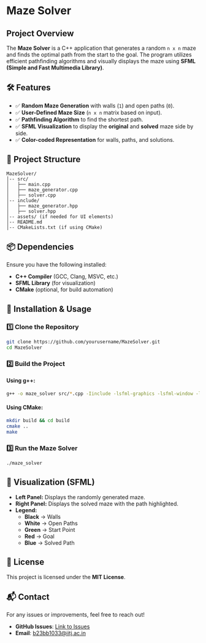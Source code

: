 # **Maze Solver**

## Project Overview
The **Maze Solver** is a C++ application that generates a random `n x n` maze and finds the optimal path from the start to the goal. The program utilizes efficient pathfinding algorithms and visually displays the maze using **SFML (Simple and Fast Multimedia Library)**.

## **🛠 Features**
- ✅ **Random Maze Generation** with walls (`1`) and open paths (`0`).
- ✅ **User-Defined Maze Size** (`n x n` matrix based on input).
- ✅ **Pathfinding Algorithm** to find the shortest path.
- ✅ **SFML Visualization** to display the **original** and **solved** maze side by side.
- ✅ **Color-coded Representation** for walls, paths, and solutions.

## **📂 Project Structure**
```
MazeSolver/
│-- src/
│   ├── main.cpp
│   ├── maze_generator.cpp
│   ├── solver.cpp
│-- include/
│   ├── maze_generator.hpp
│   ├── solver.hpp
│-- assets/ (if needed for UI elements)
│-- README.md
│-- CMakeLists.txt (if using CMake)
```

## **📦 Dependencies**
Ensure you have the following installed:
- **C++ Compiler** (GCC, Clang, MSVC, etc.)
- **SFML Library** (for visualization)
- **CMake** (optional, for build automation)

## **🚀 Installation & Usage**
### **1️⃣ Clone the Repository**
```bash
git clone https://github.com/yourusername/MazeSolver.git
cd MazeSolver
```

### **2️⃣ Build the Project**
#### Using g++:
```bash
g++ -o maze_solver src/*.cpp -Iinclude -lsfml-graphics -lsfml-window -lsfml-system
```
#### Using CMake:
```bash
mkdir build && cd build
cmake ..
make
```

### **3️⃣ Run the Maze Solver**
```bash
./maze_solver
```

## **🎨 Visualization (SFML)**
- **Left Panel:** Displays the randomly generated maze.
- **Right Panel:** Displays the solved maze with the path highlighted.
- **Legend:**
  - **Black** → Walls
  - **White** → Open Paths
  - **Green** → Start Point
  - **Red** → Goal
  - **Blue** → Solved Path


## **📜 License**
This project is licensed under the **MIT License**.

## **📬 Contact**
For any issues or improvements, feel free to reach out!
- **GitHub Issues**: [Link to Issues](https://github.com/Prateek-1110/MazeSolver/issues)
- **Email**: b23bb1033@iitj.ac.in

